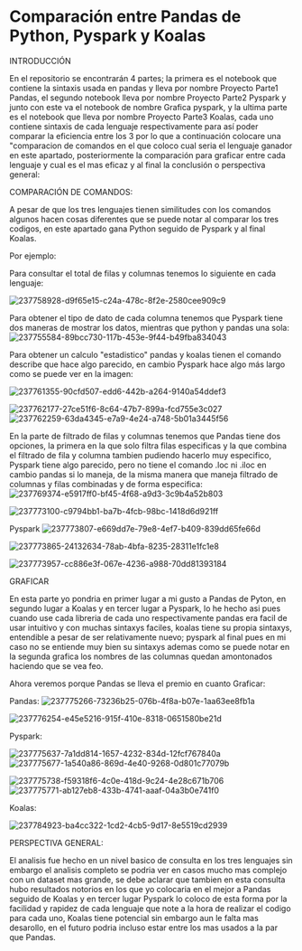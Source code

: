 # Comparación entre Pandas de Python, Pyspark  y Koalas
INTRODUCCIÓN

En el repositorio se encontrarán 4 partes; la primera es el notebook que contiene la sintaxis usada en pandas y lleva por nombre Proyecto Parte1 Pandas, el segundo notebook lleva por nombre Proyecto Parte2 Pyspark y junto con este va el notebook de nombre Grafica pyspark, y la ultima parte es el notebook que lleva por nombre Proyecto Parte3 Koalas, cada uno contiene sintaxis de cada lenguaje respectivamente para así poder comparar la eficiencia entre los 3 por lo que a continuación colocare una "comparacion de comandos en el que coloco cual seria el lenguaje ganador en este apartado, posteriormente la comparación para graficar entre cada lenguaje y cual es el mas eficaz y al final la conclusión o perspectiva general:

COMPARACIÓN DE COMANDOS:

A pesar de que los tres lenguajes tienen similitudes con los comandos algunos hacen cosas diferentes que se puede notar al comparar los tres codigos, en este apartado gana Python seguido de Pyspark y al final Koalas.

Por ejemplo: 

Para consultar el total de filas y columnas tenemos lo siguiente en cada lenguaje:

![237758928-d9f65e15-c24a-478c-8f2e-2580cee909c9](https://github.com/OfeliaFabiolaGE/Parte2/assets/121463974/962afc5d-f746-4adb-8241-bc25c8516720)


Para obtener el tipo de dato de cada columna tenemos que Pyspark tiene dos maneras de mostrar los datos, mientras que python y pandas una sola:
![237755584-89bcc730-117b-453e-9f44-b49fba834043](https://github.com/OfeliaFabiolaGE/Parte2/assets/121463974/5ade17e7-11d2-415b-bda0-2ba1b1e9b9bc)

Para obtener un calculo "estadistico" pandas y koalas tienen el comando describe que hace algo parecido, en cambio Pyspark hace algo más largo como se puede ver en la imagen:

![237761355-90cfd507-edd6-442b-a264-9140a54ddef3](https://github.com/OfeliaFabiolaGE/Parte2/assets/121463974/6fc0a3e1-297d-4c54-90d2-a58db468318b)

![237762177-27ce51f6-8c64-47b7-899a-fcd755e3c027](https://github.com/OfeliaFabiolaGE/Parte2/assets/121463974/0636d74f-f00c-47c5-adb2-6904a36322e4)
![237762259-63da4345-e7a9-4e24-a748-5b01a3445f56](https://github.com/OfeliaFabiolaGE/Parte2/assets/121463974/d78e62a4-abcb-4f96-9d8d-cbcc5900febd)

En la parte de filtrado de filas y columnas tenemos que Pandas tiene dos opciones, la primera en la que solo filtra filas especificas y la que combina el filtrado de fila y columna tambien pudiendo hacerlo muy especifico, Pyspark tiene algo parecido, pero no tiene el comando .loc ni .iloc en cambio pandas si lo maneja, de la misma manera que maneja filtrado de columnas y filas combinadas y de forma especifica:
![237769374-e5917ff0-bf45-4f68-a9d3-3c9b4a52b803](https://github.com/OfeliaFabiolaGE/Parte2/assets/121463974/89be53aa-a919-476a-a027-c8af2fd13235)

![237773100-c9794bb1-ba7b-4fcb-98bc-1418d6d921ff](https://github.com/OfeliaFabiolaGE/Parte2/assets/121463974/425f1be9-9170-4962-a1bf-cb1ab504c4f3)

Pyspark
![237773807-e669dd7e-79e8-4ef7-b409-839dd65fe66d](https://github.com/OfeliaFabiolaGE/Parte2/assets/121463974/59a6e139-dae3-4404-b47f-96c01e3346ae)

![237773865-24132634-78ab-4bfa-8235-28311e1fc1e8](https://github.com/OfeliaFabiolaGE/Parte2/assets/121463974/85d618fa-abe3-4fc7-b5e5-d0e14df5dfae)

![237773957-cc886e3f-067e-4236-a988-70dd81393184](https://github.com/OfeliaFabiolaGE/Parte2/assets/121463974/acddd96c-676c-44a7-a594-fec563117fa0)

GRAFICAR

En esta parte yo pondria en primer lugar a mi gusto a Pandas de Pyton, en segundo lugar a Koalas y en tercer lugar a Pyspark, lo he hecho asi pues cuando use cada libreria de cada uno respectivamente pandas era facil de usar intuitivo y con muchas sintaxys faciles, koalas tiene su propia sintaxys, entendible a pesar de ser relativamente nuevo; pyspark al final pues en mi caso no se entiende muy bien su sintaxys ademas como se puede notar en la segunda grafica los nombres de las columnas quedan amontonados haciendo que se vea feo.

Ahora veremos porque Pandas se lleva el premio en cuanto Graficar:

Pandas:
![237775266-73236b25-076b-4f8a-b07e-1aa63ee8fb1a](https://github.com/OfeliaFabiolaGE/Parte2/assets/121463974/18a52800-cef3-4545-b65c-a069df967f56)

![237776254-e45e5216-915f-410e-8318-0651580be21d](https://github.com/OfeliaFabiolaGE/Parte2/assets/121463974/6b9a36bd-61bf-44ac-a8a1-a9b5e11c4074)


Pyspark:

![237775637-7a1dd814-1657-4232-834d-12fcf767840a](https://github.com/OfeliaFabiolaGE/Parte2/assets/121463974/ffb18fe1-6ff2-4586-b511-83e7130e8d8b)
![237775677-1a540a86-869d-4e40-9268-0d801c77079b](https://github.com/OfeliaFabiolaGE/Parte2/assets/121463974/96d9615e-967b-47cb-929c-b97e1caf5f86)

![237775738-f59318f6-4c0e-418d-9c24-4e28c671b706](https://github.com/OfeliaFabiolaGE/Parte2/assets/121463974/92e9c896-42b3-432a-ac95-5aba91cae752)
![237775771-ab127eb8-433b-4741-aaaf-04a3b0e741f0](https://github.com/OfeliaFabiolaGE/Parte2/assets/121463974/24750f2f-d953-4e21-89a7-0cb4fc33dd6d)


Koalas:

![237784923-ba4cc322-1cd2-4cb5-9d17-8e5519cd2939](https://github.com/OfeliaFabiolaGE/Parte2/assets/121463974/3c097a8c-6c86-4a96-bc66-6f1f5be7ff07)



PERSPECTIVA GENERAL:

El analisis fue hecho en un nivel basico de consulta en los tres lenguajes sin embargo el analisis completo se podria ver en casos mucho mas complejo con un dataset mas grande, se debe aclarar que tambien en esta consulta hubo resultados notorios en los que yo colocaria en el mejor a Pandas seguido de Koalas y en tercer lugar Pyspark lo coloco de esta forma por la facilidad y rapidez de cada lenguaje que note a la hora de realizar el codigo para cada uno, Koalas tiene potencial sin embargo aun le falta mas desarollo, en el futuro podria incluso estar entre los mas usados a la par que Pandas.
